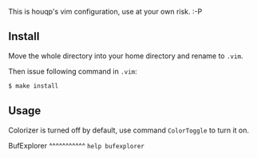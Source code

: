 This is houqp's vim configuration, use at your own risk. :-P

Install
-------

Move the whole directory into your home directory and rename to `.vim`. 

Then issue following command in `.vim`:

```bash
$ make install
```

Usage
-----

Colorizer is turned off by default, use command `ColorToggle` to turn it on.


BufExplorer
^^^^^^^^^^^
`help bufexplorer`

